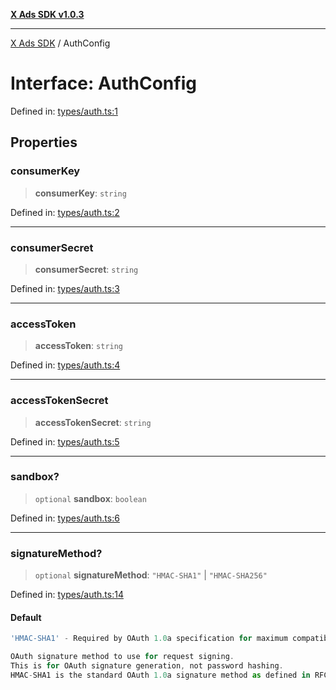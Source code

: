 [**X Ads SDK v1.0.3**](../README.md)

***

[X Ads SDK](../globals.md) / AuthConfig

# Interface: AuthConfig

Defined in: [types/auth.ts:1](https://github.com/kage1020/x-ads-sdk/blob/main/src/types/auth.ts#L1)

## Properties

### consumerKey

> **consumerKey**: `string`

Defined in: [types/auth.ts:2](https://github.com/kage1020/x-ads-sdk/blob/main/src/types/auth.ts#L2)

***

### consumerSecret

> **consumerSecret**: `string`

Defined in: [types/auth.ts:3](https://github.com/kage1020/x-ads-sdk/blob/main/src/types/auth.ts#L3)

***

### accessToken

> **accessToken**: `string`

Defined in: [types/auth.ts:4](https://github.com/kage1020/x-ads-sdk/blob/main/src/types/auth.ts#L4)

***

### accessTokenSecret

> **accessTokenSecret**: `string`

Defined in: [types/auth.ts:5](https://github.com/kage1020/x-ads-sdk/blob/main/src/types/auth.ts#L5)

***

### sandbox?

> `optional` **sandbox**: `boolean`

Defined in: [types/auth.ts:6](https://github.com/kage1020/x-ads-sdk/blob/main/src/types/auth.ts#L6)

***

### signatureMethod?

> `optional` **signatureMethod**: `"HMAC-SHA1"` \| `"HMAC-SHA256"`

Defined in: [types/auth.ts:14](https://github.com/kage1020/x-ads-sdk/blob/main/src/types/auth.ts#L14)

#### Default

```ts
'HMAC-SHA1' - Required by OAuth 1.0a specification for maximum compatibility

OAuth signature method to use for request signing.
This is for OAuth signature generation, not password hashing.
HMAC-SHA1 is the standard OAuth 1.0a signature method as defined in RFC 5849.
```
